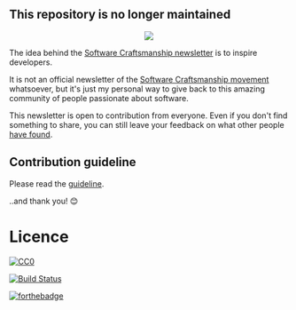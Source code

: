 ## This repository is no longer maintained ##
<p align="center">
  <img src="img/banner.png" />
</p>

The idea behind the [Software Craftsmanship newsletter](https://scnewsletter.firebaseapp.com/) is to inspire developers.
 
It is not an official newsletter of the [Software Craftsmanship movement](http://manifesto.softwarecraftsmanship.org/) whatsoever, but it's just my personal way to give back to this amazing community of people passionate about software.

This newsletter is open to contribution from everyone. Even if you don't find something to share, you can still leave your feedback on what other people [have found](https://github.com/alebaffa/sc-newsletter-issues/pulls). 

## Contribution guideline
Please read the [guideline](contributing.md).

..and thank you! :blush:

# Licence

<p xmlns:dct="http://purl.org/dc/terms/" xmlns:vcard="http://www.w3.org/2001/vcard-rdf/3.0#">
  <a rel="license"
     href="http://creativecommons.org/publicdomain/zero/1.0/">
    <img src="http://i.creativecommons.org/p/zero/1.0/88x31.png" style="border-style: none;" alt="CC0" />
  </a>
</p>

[![Build Status](https://travis-ci.org/sccommunity/sc-newsletter-issues.svg?branch=master)](https://travis-ci.org/alebaffa/sc-newsletter-issues)

[![forthebadge](http://forthebadge.com/images/badges/built-with-love.svg)](http://forthebadge.com)

